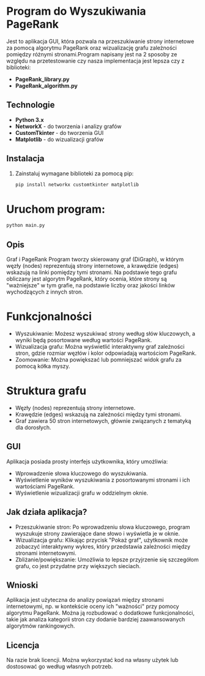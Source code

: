 # Program do Wyszukiwania PageRank

Jest to aplikacja GUI, która pozwala na przeszukiwanie strony internetowe za pomocą algorytmu PageRank oraz wizualizację grafu zależności pomiędzy różnymi stronami.Program napisany jest na 2 sposoby ze względu na przetestowanie czy nasza implementacja jest lepsza czy z biblioteki:
- **PageRank_library.py**
- **PageRank_algorithm.py**

## Technologie

- **Python 3.x**
- **NetworkX** - do tworzenia i analizy grafów
- **CustomTkinter** - do tworzenia GUI
- **Matplotlib** - do wizualizacji grafów

## Instalacja

1. Zainstaluj wymagane biblioteki za pomocą pip:

   ```bash
   pip install networkx customtkinter matplotlib
   ```
# Uruchom program:

```bash
python main.py
```
## Opis
Graf i PageRank
Program tworzy skierowany graf (DiGraph), w którym węzły (nodes) reprezentują strony internetowe, a krawędzie (edges) wskazują na linki pomiędzy tymi stronami. Na podstawie tego grafu obliczany jest algorytm PageRank, który ocenia, które strony są "ważniejsze" w tym grafie, na podstawie liczby oraz jakości linków wychodzących z innych stron.

# Funkcjonalności
- Wyszukiwanie: Możesz wyszukiwać strony według słów kluczowych, a wyniki będą posortowane według wartości PageRank.
- Wizualizacja grafu: Można wyświetlić interaktywny graf zależności stron, gdzie rozmiar węzłów i kolor odpowiadają wartościom PageRank.
- Zoomowanie: Można powiększać lub pomniejszać widok grafu za pomocą kółka myszy.
# Struktura grafu
- Węzły (nodes) reprezentują strony internetowe.
- Krawędzie (edges) wskazują na zależności między tymi stronami.
- Graf zawiera 50 stron internetowych, głównie związanych z tematyką dla dorosłych.
## GUI
Aplikacja posiada prosty interfejs użytkownika, który umożliwia:
- Wprowadzenie słowa kluczowego do wyszukiwania.
- Wyświetlenie wyników wyszukiwania z posortowanymi stronami i ich wartościami PageRank.
- Wyświetlenie wizualizacji grafu w oddzielnym oknie.
## Jak działa aplikacja?
- Przeszukiwanie stron: Po wprowadzeniu słowa kluczowego, program wyszukuje strony zawierające dane słowo i wyświetla je w oknie.
- Wizualizacja grafu: Klikając przycisk "Pokaż graf", użytkownik może zobaczyć interaktywny wykres, który przedstawia zależności między stronami internetowymi.
- Zbliżanie/powiększanie: Umożliwia to lepsze przyjrzenie się szczegółom grafu, co jest przydatne przy większych sieciach.
## Wnioski
Aplikacja jest użyteczna do analizy powiązań między stronami internetowymi, np. w kontekście oceny ich "ważności" przy pomocy algorytmu PageRank. Można ją rozbudować o dodatkowe funkcjonalności, takie jak analiza kategorii stron czy dodanie bardziej zaawansowanych algorytmów rankingowych.

## Licencja
Na razie brak licencji. Można wykorzystać kod na własny użytek lub dostosować go według własnych potrzeb.
